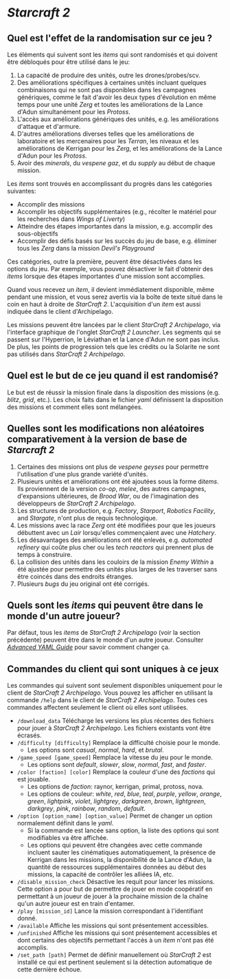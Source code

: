 # *Starcraft 2*

## Quel est l'effet de la randomisation sur ce jeu ?

Les éléments qui suivent sont les *items* qui sont randomisés et qui doivent être débloqués pour être utilisé dans le 
jeu:
1. La capacité de produire des unités, outre les drones/probes/scv.
2. Des améliorations spécifiques à certaines unités incluant quelques combinaisons qui ne sont pas disponibles dans les 
campagnes génériques, comme le fait d'avoir les deux types d'évolution en même temps pour une unité *Zerg* et toutes 
les améliorations de la Lance d'Adun simultanément pour les *Protoss*.
3. L'accès aux améliorations génériques des unités, e.g. les améliorations d'attaque et d'armure.
4. D'autres améliorations diverses telles que les améliorations de laboratoire et les mercenaires pour les *Terran*, les 
niveaux et les améliorations de Kerrigan pour les *Zerg*, et les améliorations de la Lance d'Adun pour les *Protoss*.
5. Avoir des *minerals*, du *vespene gaz*, et du *supply* au début de chaque mission.

Les *items* sont trouvés en accomplissant du progrès dans les catégories suivantes:
* Accomplir des missions
* Accomplir les objectifs supplémentaires (e.g., récolter le matériel pour les recherches dans *Wings of Liverty*)
* Atteindre des étapes importantes dans la mission, e.g. accomplir des sous-objectifs
* Accomplir des défis basés sur les succès du jeu de base, e.g. éliminer tous les *Zerg* dans la mission *Devil's Playground*

Ces catégories, outre la première, peuvent être désactivées dans les options du jeu. 
Par exemple, vous pouvez désactiver le fait d'obtenir des *items*  lorsque des étapes importantes d'une mission sont 
accomplies.

Quand vous recevez un *item*, il devient immédiatement disponible, même pendant une mission, et vous serez avertis via 
la boîte de texte situé dans le coin en haut à droite de *StarCraft 2*.
L'acquisition d'un *item* est aussi indiquée dans le client d'Archipelago.

Les missions peuvent être lancées par le client *StarCraft 2 Archipelago*, via l'interface graphique de l'onglet 
*StarCraft 2 Launcher*.
Les segments qui se passent sur l'Hyperrion, le Léviathan et la Lance d'Adun ne sont pas inclus.
De plus, les points de progression tels que les crédits ou la Solarite ne sont pas utilisés dans *StarCraft 2 
Archipelago*.

## Quel est le but de ce jeu quand il est randomisé?

Le but est de réussir la mission finale dans la disposition des missions (e.g. *blitz*, *grid*, etc.).
Les choix faits dans le fichier *yaml* définissent la disposition des missions et comment elles sont mélangées.

## Quelles sont les modifications non aléatoires comparativement à la version de base de *Starcraft 2*

1. Certaines des missions ont plus de *vespene geyses* pour permettre l'utilisation d'une plus grande variété d'unités.
2. Plusieurs unités et améliorations ont été ajoutées sous la forme d*items*.
Ils proviennent de la version *co-op*, *melee*, des autres campagnes, d'expansions ultérieures, de *Brood War*, ou de 
l'imagination des développeurs de *StarCraft 2 Archipelago*.
3. Les structures de production, e.g. *Factory*, *Starport*, *Robotics Facility*, and *Stargate*, n'ont plus de requis 
technologique.
4. Les missions avec la race *Zerg* ont été modifiées pour que les joueurs débuttent avec un *Lair* lorsqu'elles 
commençaient avec une *Hatchery*. 
5. Les désavantages des améliorations ont été enlevés, e.g. *automated refinery* qui coûte plus cher ou les *tech 
reactors* qui prennent plus de temps à construire. 
6. La collision des unités dans les couloirs de la mission *Enemy Within* a été ajustée pour permettre des unités 
plus larges de les traverser sans être coincés dans des endroits étranges. 
7. Plusieurs *bugs* du jeu original ont été corrigés.

## Quels sont les *items* qui peuvent être dans le monde d'un autre joueur? 

Par défaut, tous les *items* de *StarCraft 2 Archipelago* (voir la section précédente) peuvent être dans le monde d'un 
autre joueur.
Consulter [*Advanced YAML Guide*](https://archipelago.gg/tutorial/Archipelago/advanced_settings/en) pour savoir comment 
changer ça.

## Commandes du client qui sont uniques à ce jeux

Les commandes qui suivent sont seulement disponibles uniquement pour le client de *StarCraft 2 Archipelago*.
Vous pouvez les afficher en utilisant la commande `/help` dans le client de *StarCraft 2 Archipelago*.
Toutes ces commandes affectent seulement le client où elles sont utilisées.

* `/download_data` Télécharge les versions les plus récentes des fichiers pour jouer à *StarCraft 2 Archipelago*.
Les fichiers existants vont être écrasés.
* `/difficulty [difficulty]` Remplace la difficulté choisie pour le monde. 
    * Les options sont *casual*, *normal*, *hard*, et *brutal*.
* `/game_speed [game_speed]` Remplace la vitesse du jeu pour le monde.  
    * Les options sont *default*, *slower*, *slow*, *normal*, *fast*, and *faster*.
* `/color [faction] [color]` Remplace la couleur d'une des *factions* qui est jouable. 
    * Les options de *faction*: raynor, kerrigan, primal, protoss, nova.
    * Les options de couleur: *white*, *red*, *blue*, *teal*, *purple*, *yellow*, *orange*, *green*, *lightpink*, *violet*, *lightgrey*, *darkgreen*, *brown*, *lightgreen*, *darkgrey*, *pink*, *rainbow*, *random*, *default*.
* `/option [option_name] [option_value]` Permet de changer un option normalement définit dans le *yaml*. 
    * Si la commande est lancée sans option, la liste des options qui sont modifiables va être affichée.
    * Les options qui peuvent être changées avec cette commande incluent sauter les cinématiques  automatiquement, la présence de Kerrigan dans les missions, la disponibilité de la Lance d'Adun, la quantité de ressources supplémentaires données au début des missions, la capacité de contrôler les alliées IA, etc.
* `/disable_mission_check` Désactive les requit pour lancer les missions.
Cette option a pour but de permettre de jouer en mode coopératif en permettant à un joueur de jouer à la prochaine mission de la chaîne qu'un autre joueur est en train d'entamer.
* `/play [mission_id]` Lance la mission correspondant à l'identifiant donné.
* `/available` Affiche les missions qui sont présentement accessibles.
* `/unfinished` Affiche les missions qui sont présentement accessibles et dont certains des objectifs permettant l'accès à un *item* n'ont pas été accomplis.
* `/set_path [path]` Permet de définir manuellement où *StarCraft 2* est installé ce qui est pertinent seulement si la détection automatique de cette dernière échoue.
